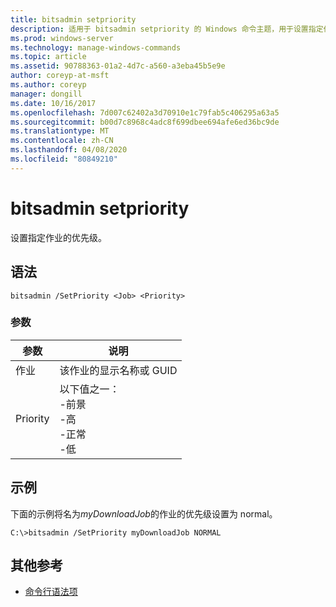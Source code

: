 ```yaml
---
title: bitsadmin setpriority
description: 适用于 bitsadmin setpriority 的 Windows 命令主题，用于设置指定作业的优先级。
ms.prod: windows-server
ms.technology: manage-windows-commands
ms.topic: article
ms.assetid: 90788363-01a2-4d7c-a560-a3eba45b5e9e
author: coreyp-at-msft
ms.author: coreyp
manager: dongill
ms.date: 10/16/2017
ms.openlocfilehash: 7d007c62402a3d70910e1c79fab5c406295a63a5
ms.sourcegitcommit: b00d7c8968c4adc8f699dbee694afe6ed36bc9de
ms.translationtype: MT
ms.contentlocale: zh-CN
ms.lasthandoff: 04/08/2020
ms.locfileid: "80849210"
---
```

# <a name="bitsadmin-setpriority"></a>bitsadmin setpriority

设置指定作业的优先级。

## <a name="syntax"></a>语法

```
bitsadmin /SetPriority <Job> <Priority>
```

### <a name="parameters"></a>参数

|参数|说明|
|---------|-----------|
|作业|该作业的显示名称或 GUID|
|Priority|以下值之一：</br>-前景</br>-高</br>-正常</br>-低|

## <a name="examples"></a><a name=BKMK_examples></a>示例

下面的示例将名为*myDownloadJob*的作业的优先级设置为 normal。
```
C:\>bitsadmin /SetPriority myDownloadJob NORMAL
```

## <a name="additional-references"></a>其他参考

- [命令行语法项](command-line-syntax-key.md)
